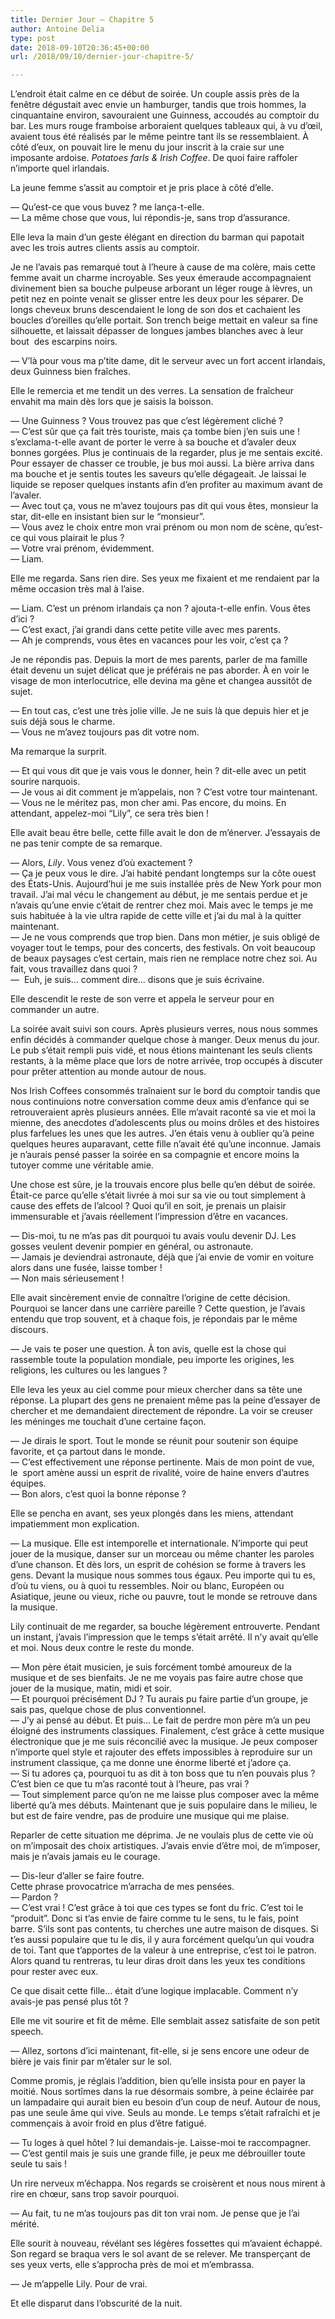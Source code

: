 ```yaml
---
title: Dernier Jour – Chapitre 5
author: Antoine Delia
type: post
date: 2018-09-10T20:36:45+00:00
url: /2018/09/10/dernier-jour-chapitre-5/

---
```

 

L&#8217;endroit était calme en ce début de soirée. Un couple assis près de la fenêtre dégustait avec envie un hamburger, tandis que trois hommes, la cinquantaine environ, savouraient une Guinness, accoudés au comptoir du bar. Les murs rouge framboise arboraient quelques tableaux qui, à vu d’œil, avaient tous été réalisés par le même peintre tant ils se ressemblaient. À côté d&#8217;eux, on pouvait lire le menu du jour inscrit à la craie sur une imposante ardoise. _Potatoes farls & Irish Coffee_. De quoi faire raffoler n&#8217;importe quel irlandais.

La jeune femme s&#8217;assit au comptoir et je pris place à côté d&#8217;elle.  


— Qu&#8217;est-ce que vous buvez ? me lança-t-elle.  
— La même chose que vous, lui répondis-je, sans trop d&#8217;assurance.  


Elle leva la main d&#8217;un geste élégant en direction du barman qui papotait avec les trois autres clients assis au comptoir.

Je ne l&#8217;avais pas remarqué tout à l&#8217;heure à cause de ma colère, mais cette femme avait un charme incroyable. Ses yeux émeraude accompagnaient divinement bien sa bouche pulpeuse arborant un léger rouge à lèvres, un petit nez en pointe venait se glisser entre les deux pour les séparer. De longs cheveux bruns descendaient le long de son dos et cachaient les boucles d&#8217;oreilles qu&#8217;elle portait. Son trench beige mettait en valeur sa fine silhouette, et laissait dépasser de longues jambes blanches avec à leur bout  des escarpins noirs.

— V&#8217;là pour vous ma p&#8217;tite dame, dit le serveur avec un fort accent irlandais, deux Guinness bien fraîches.  


Elle le remercia et me tendit un des verres. La sensation de fraîcheur envahit ma main dès lors que je saisis la boisson.  


— Une Guinness ? Vous trouvez pas que c&#8217;est légèrement cliché ?  
— C&#8217;est sûr que ça fait très touriste, mais ça tombe bien j&#8217;en suis une ! s&#8217;exclama-t-elle avant de porter le verre à sa bouche et d&#8217;avaler deux bonnes gorgées. Plus je continuais de la regarder, plus je me sentais excité. Pour essayer de chasser ce trouble, je bus moi aussi. La bière arriva dans ma bouche et je sentis toutes les saveurs qu&#8217;elle dégageait. Je laissai le liquide se reposer quelques instants afin d&#8217;en profiter au maximum avant de l&#8217;avaler.  
— Avec tout ça, vous ne m&#8217;avez toujours pas dit qui vous êtes, monsieur la star, dit-elle en insistant bien sur le &#8220;monsieur&#8221;.  
— Vous avez le choix entre mon vrai prénom ou mon nom de scène, qu&#8217;est-ce qui vous plairait le plus ?  
— Votre vrai prénom, évidemment.  
— Liam.  


Elle me regarda. Sans rien dire. Ses yeux me fixaient et me rendaient par la même occasion très mal à l&#8217;aise.  


— Liam. C&#8217;est un prénom irlandais ça non ? ajouta-t-elle enfin. Vous êtes d&#8217;ici ?  
— C&#8217;est exact, j&#8217;ai grandi dans cette petite ville avec mes parents.  
— Ah je comprends, vous êtes en vacances pour les voir, c&#8217;est ça ?

Je ne répondis pas. Depuis la mort de mes parents, parler de ma famille était devenu un sujet délicat que je préférais ne pas aborder. À en voir le visage de mon interlocutrice, elle devina ma gêne et changea aussitôt de sujet.

— En tout cas, c&#8217;est une très jolie ville. Je ne suis là que depuis hier et je suis déjà sous le charme.  
— Vous ne m&#8217;avez toujours pas dit votre nom.

Ma remarque la surprit.  
  
— Et qui vous dit que je vais vous le donner, hein ? dit-elle avec un petit sourire narquois.  
— Je vous ai dit comment je m&#8217;appelais, non ? C&#8217;est votre tour maintenant.  
— Vous ne le méritez pas, mon cher ami. Pas encore, du moins. En attendant, appelez-moi &#8220;Lily&#8221;, ce sera très bien !

Elle avait beau être belle, cette fille avait le don de m&#8217;énerver. J&#8217;essayais de ne pas tenir compte de sa remarque.

— Alors, _Lily_. Vous venez d&#8217;où exactement ?  
— Ça je peux vous le dire. J&#8217;ai habité pendant longtemps sur la côte ouest des États-Unis. Aujourd&#8217;hui je me suis installée près de New York pour mon travail. J&#8217;ai mal vécu le changement au début, je me sentais perdue et je n&#8217;avais qu&#8217;une envie c&#8217;était de rentrer chez moi. Mais avec le temps je me suis habituée à la vie ultra rapide de cette ville et j&#8217;ai du mal à la quitter maintenant.  
— Je ne vous comprends que trop bien. Dans mon métier, je suis obligé de voyager tout le temps, pour des concerts, des festivals. On voit beaucoup de beaux paysages c&#8217;est certain, mais rien ne remplace notre chez soi. Au fait, vous travaillez dans quoi ?  
—  Euh, je suis&#8230; comment dire&#8230; disons que je suis écrivaine.

Elle descendit le reste de son verre et appela le serveur pour en commander un autre.

La soirée avait suivi son cours. Après plusieurs verres, nous nous sommes enfin décidés à commander quelque chose à manger. Deux menus du jour. Le pub s&#8217;était rempli puis vidé, et nous étions maintenant les seuls clients restants, à la même place que lors de notre arrivée, trop occupés à discuter pour prêter attention au monde autour de nous.

Nos Irish Coffees consommés traînaient sur le bord du comptoir tandis que nous continuions notre conversation comme deux amis d&#8217;enfance qui se retrouveraient après plusieurs années. Elle m&#8217;avait raconté sa vie et moi la mienne, des anecdotes d&#8217;adolescents plus ou moins drôles et des histoires plus farfelues les unes que les autres. J&#8217;en étais venu à oublier qu&#8217;à peine quelques heures auparavant, cette fille n&#8217;avait été qu&#8217;une inconnue. Jamais je n&#8217;aurais pensé passer la soirée en sa compagnie et encore moins la tutoyer comme une véritable amie.

Une chose est sûre, je la trouvais encore plus belle qu&#8217;en début de soirée. Était-ce parce qu&#8217;elle s&#8217;était livrée à moi sur sa vie ou tout simplement à cause des effets de l&#8217;alcool ? Quoi qu&#8217;il en soit, je prenais un plaisir immensurable et j&#8217;avais réellement l&#8217;impression d&#8217;être en vacances.

— Dis-moi, tu ne m&#8217;as pas dit pourquoi tu avais voulu devenir DJ. Les gosses veulent devenir pompier en général, ou astronaute.  
— Jamais je deviendrai astronaute, déjà que j&#8217;ai envie de vomir en voiture alors dans une fusée, laisse tomber !  
— Non mais sérieusement !

Elle avait sincèrement envie de connaître l&#8217;origine de cette décision. Pourquoi se lancer dans une carrière pareille ? Cette question, je l&#8217;avais entendu que trop souvent, et à chaque fois, je répondais par le même discours.

— Je vais te poser une question. À ton avis, quelle est la chose qui rassemble toute la population mondiale, peu importe les origines, les religions, les cultures ou les langues ?

Elle leva les yeux au ciel comme pour mieux chercher dans sa tête une réponse. La plupart des gens ne prenaient même pas la peine d&#8217;essayer de chercher et me demandaient directement de répondre. La voir se creuser les méninges me touchait d&#8217;une certaine façon.   


— Je dirais le sport. Tout le monde se réunit pour soutenir son équipe favorite, et ça partout dans le monde.  
— C&#8217;est effectivement une réponse pertinente. Mais de mon point de vue, le  sport amène aussi un esprit de rivalité, voire de haine envers d&#8217;autres équipes.  
— Bon alors, c&#8217;est quoi la bonne réponse ?

Elle se pencha en avant, ses yeux plongés dans les miens, attendant impatiemment mon explication.

— La musique. Elle est intemporelle et internationale. N&#8217;importe qui peut jouer de la musique, danser sur un morceau ou même chanter les paroles d&#8217;une chanson. Et dès lors, un esprit de cohésion se forme à travers les gens. Devant la musique nous sommes tous égaux. Peu importe qui tu es, d&#8217;où tu viens, ou à quoi tu ressembles. Noir ou blanc, Européen ou Asiatique, jeune ou vieux, riche ou pauvre, tout le monde se retrouve dans la musique.

Lily continuait de me regarder, sa bouche légèrement entrouverte. Pendant un instant, j&#8217;avais l&#8217;impression que le temps s&#8217;était arrêté. Il n&#8217;y avait qu&#8217;elle et moi. Nous deux contre le reste du monde.  


— Mon père était musicien, je suis forcément tombé amoureux de la musique et de ses bienfaits. Je ne me voyais pas faire autre chose que jouer de la musique, matin, midi et soir.  
— Et pourquoi précisément DJ ? Tu aurais pu faire partie d&#8217;un groupe, je sais pas, quelque chose de plus conventionnel.  
— J&#8217;y ai pensé au début. Et puis&#8230; Le fait de perdre mon père m&#8217;a un peu éloigné des instruments classiques. Finalement, c&#8217;est grâce à cette musique électronique que je me suis réconcilié avec la musique. Je peux composer n&#8217;importe quel style et rajouter des effets impossibles à reproduire sur un instrument classique, ça me donne une énorme liberté et j&#8217;adore ça.  
— Si tu adores ça, pourquoi tu as dit à ton boss que tu n&#8217;en pouvais plus ? C&#8217;est bien ce que tu m&#8217;as raconté tout à l&#8217;heure, pas vrai ?  
— Tout simplement parce qu&#8217;on ne me laisse plus composer avec la même liberté qu&#8217;à mes débuts. Maintenant que je suis populaire dans le milieu, le but est de faire vendre, pas de produire une musique qui me plaise.

Reparler de cette situation me déprima. Je ne voulais plus de cette vie où on m&#8217;imposait des choix artistiques. J&#8217;avais envie d&#8217;être moi, de m&#8217;imposer, mais je n&#8217;avais jamais eu le courage.

— Dis-leur d&#8217;aller se faire foutre.  
Cette phrase provocatrice m&#8217;arracha de mes pensées.  
— Pardon ?  
— C&#8217;est vrai ! C&#8217;est grâce à toi que ces types se font du fric. C&#8217;est toi le &#8220;produit&#8221;. Donc si t&#8217;as envie de faire comme tu le sens, tu le fais, point barre. S&#8217;ils sont pas contents, tu cherches une autre maison de disques. Si t&#8217;es aussi populaire que tu le dis, il y aura forcément quelqu&#8217;un qui voudra de toi. Tant que t&#8217;apportes de la valeur à une entreprise, c&#8217;est toi le patron. Alors quand tu rentreras, tu leur diras droit dans les yeux tes conditions pour rester avec eux.

Ce que disait cette fille&#8230; était d&#8217;une logique implacable. Comment n&#8217;y avais-je pas pensé plus tôt ?

Elle me vit sourire et fit de même. Elle semblait assez satisfaite de son petit speech.

— Allez, sortons d&#8217;ici maintenant, fit-elle, si je sens encore une odeur de bière je vais finir par m&#8217;étaler sur le sol.

Comme promis, je réglais l&#8217;addition, bien qu&#8217;elle insista pour en payer la moitié. Nous sortîmes dans la rue désormais sombre, à peine éclairée par un lampadaire qui aurait bien eu besoin d&#8217;un coup de neuf. Autour de nous, pas une seule âme qui vive. Seuls au monde. Le temps s&#8217;était rafraîchi et je commençais à avoir froid en plus d&#8217;être fatigué.

— Tu loges à quel hôtel ? lui demandais-je. Laisse-moi te raccompagner.  
— C&#8217;est gentil mais je suis une grande fille, je peux me débrouiller toute seule tu sais !

Un rire nerveux m&#8217;échappa. Nos regards se croisèrent et nous nous mirent à rire en chœur, sans trop savoir pourquoi.

— Au fait, tu ne m&#8217;as toujours pas dit ton vrai nom. Je pense que je l&#8217;ai mérité.

Elle sourit à nouveau, révélant ses légères fossettes qui m&#8217;avaient échappé. Son regard se braqua vers le sol avant de se relever. Me transperçant de ses yeux verts, elle s&#8217;approcha près de moi et m&#8217;embrassa.

— Je m&#8217;appelle Lily. Pour de vrai.

Et elle disparut dans l&#8217;obscurité de la nuit.
